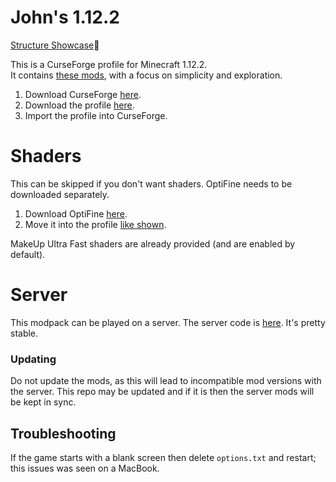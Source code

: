 # John's 1.12.2

[Structure Showcase](https://youtu.be/tyVnWifNTvY)🔗

This is a CurseForge profile for Minecraft 1.12.2.  
It contains [these mods](./modlist.md), with a focus on simplicity and exploration.

1. Download CurseForge [here](https://www.curseforge.com/download/app).
2. Download the profile [here](https://github.com/jagprog5/modpack-client/releases/latest/download/profile.zip).
3. Import the profile into CurseForge.

# Shaders

This can be skipped if you don't want shaders. OptiFine needs to be downloaded separately.

1. Download OptiFine [here](https://optifine.net/adloadx?f=OptiFine_1.12.2_HD_U_G5.jar).
2. Move it into the profile [like shown](https://www.youtube.com/watch?v=WCfDJ7ZFB1c).

MakeUp Ultra Fast shaders are already provided (and are enabled by default).

# Server

This modpack can be played on a server. The server code is [here](https://github.com/jagprog5/modpack-server). It's pretty stable.

### Updating

Do not update the mods, as this will lead to incompatible mod versions with the
server. This repo may be updated and if it is then the server mods will be kept in sync.

## Troubleshooting

If the game starts with a blank screen then delete `options.txt` and restart; this issues was seen on a MacBook.
